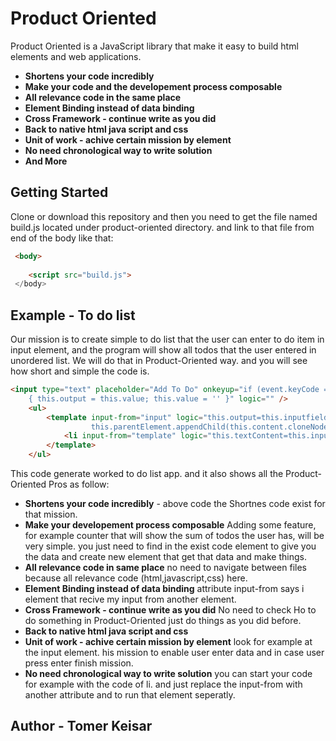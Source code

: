 # Product Oriented

Product Oriented is a JavaScript library that make it easy to build html elements and web applications.

* **Shortens your code incredibly**
* **Make your code and the developement process composable**
* **All relevance code in the same place** 
* **Element Binding instead of data binding**
* **Cross Framework - continue write as you did**
* **Back to native html java script and css** 
* **Unit of work - achive certain mission by element** 
* **No need chronological way to write solution**
* **And More**


## Getting Started
Clone or download this repository and then you need to get the file named
build.js located under product-oriented directory. and link to that file from end of the body like that:
```html
 <body>
 
    <script src="build.js">
 </body>
```
## Example - To do list 
Our mission is to create simple to do list that the user can enter to do item in input element, and the program will show all todos that the user entered in unordered list.
We will do that in Product-Oriented way. and you will see how short and simple the code is.
```html
<input type="text" placeholder="Add To Do" onkeyup="if (event.keyCode === 13 && this.value)
    { this.output = this.value; this.value = '' }" logic="" />
    <ul>
        <template input-from="input" logic="this.output=this.inputfield;
                  this.parentElement.appendChild(this.content.cloneNode(true));">
            <li input-from="template" logic="this.textContent=this.inputfield"></li>
        </template>
    </ul>
```
This code generate worked to do list app. and it also shows all the Product-Oriented Pros as follow:
* **Shortens your code incredibly** - above code the Shortnes code exist for that mission.
* **Make your developement process composable** Adding some feature, for example counter that will show the  sum of todos the user  has, will be very simple. you just need to find in the exist code element to give you the data and create new element that get that data and make things. 
* **All relevance code in same place** no need to navigate between files because all relevance code (html,javascript,css) here.  
* **Element Binding instead of data binding** attribute input-from says i element that recive my input from another element.
* **Cross Framework -  continue write as you did** No need to check Ho to do something in Product-Oriented just do things as you did before.
* **Back to native html java script and css**  
* **Unit of work - achive certain mission by element** look for example at the input element. his mission to enable user enter data and in case user press enter finish mission. 
* **No need chronological way to write solution** you can start your code for example with the code of li. and just replace the input-from with another attribute and to run that element seperatly.




 

## Author - Tomer Keisar 



